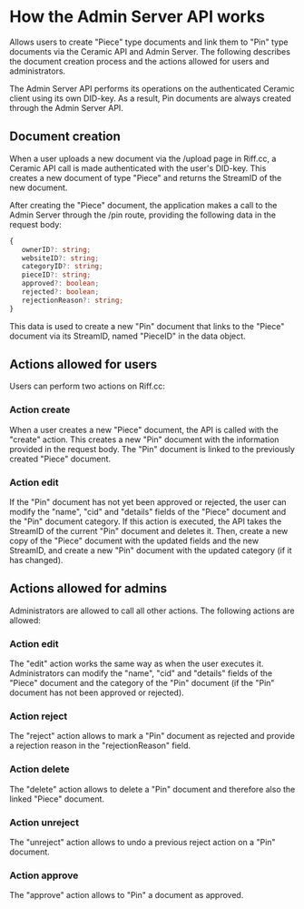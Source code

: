 # How the Admin Server API works

Allows users to create "Piece" type documents and link them to "Pin" type documents via the Ceramic API and Admin Server. The following describes the document creation process and the actions allowed for users and administrators.

The Admin Server API performs its operations on the authenticated Ceramic client using its own DID-key. As a result, Pin documents are always created through the Admin Server API.

## Document creation
When a user uploads a new document via the /upload page in Riff.cc, a Ceramic API call is made authenticated with the user's DID-key. This creates a new document of type "Piece" and returns the StreamID of the new document.

After creating the "Piece" document, the application makes a call to the Admin Server through the /pin route, providing the following data in the request body:

```typescript
{
   ownerID?: string;
   websiteID?: string;
   categoryID?: string;
   pieceID?: string;
   approved?: boolean;
   rejected?: boolean;
   rejectionReason?: string;
}
```

This data is used to create a new "Pin" document that links to the "Piece" document via its StreamID, named "PieceID" in the data object.

## Actions allowed for users
Users can perform two actions on Riff.cc:

### Action **create**
When a user creates a new "Piece" document, the API is called with the "create" action. This creates a new "Pin" document with the information provided in the request body. The "Pin" document is linked to the previously created "Piece" document.

### Action **edit**
If the "Pin" document has not yet been approved or rejected, the user can modify the "name", "cid" and "details" fields of the "Piece" document and the "Pin" document category. If this action is executed, the API takes the StreamID of the current "Pin" document and deletes it. Then, create a new copy of the "Piece" document with the updated fields and the new StreamID, and create a new "Pin" document with the updated category (if it has changed).

## Actions allowed for admins
Administrators are allowed to call all other actions. The following actions are allowed:

### Action **edit**
The "edit" action works the same way as when the user executes it. Administrators can modify the "name", "cid" and "details" fields of the "Piece" document and the category of the "Pin" document (if the "Pin" document has not been approved or rejected).

### Action **reject**
The "reject" action allows to mark a "Pin" document as rejected and provide a rejection reason in the "rejectionReason" field.

### Action **delete**
The "delete" action allows to delete a "Pin" document and therefore also the linked "Piece" document.

### Action **unreject**
The "unreject" action allows to undo a previous reject action on a "Pin" document.

### Action **approve**
The "approve" action allows to "Pin" a document as approved.
